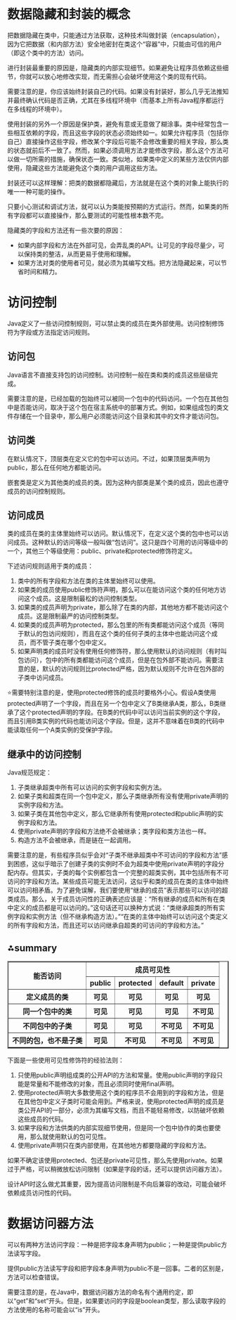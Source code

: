# 数据隐藏和封装的概念

把数据隐藏在类中，只能通过方法获取，这种技术叫做封装（encapsulation），因为它把数据（和内部方法）安全地密封在类这个“容器”中，只能由可信的用户（即这个类中的方法）访问。

进行封装最重要的原因是，隐藏类的内部实现细节。如果避免让程序员依赖这些细节，你就可以放心地修改实现，而无需担心会破坏使用这个类的现有代码。

需要注意的是，你应该始终封装自己的代码。如果没有封装好，那么几乎无法推知并最终确认代码是否正确，尤其在多线程环境中（而基本上所有Java程序都运行在多线程的环境中）。

使用封装的另外一个原因是保护类，避免有意或无意做了糊涂事。类中经常包含一些相互依赖的字段，而且这些字段的状态必须始终如一。如果允许程序员（包括你自己）直接操作这些字段，修改某个字段后可能不会修改重要的相关字段，那么类的状态就前后不一致了。然而，如果必须调用方法才能修改字段，那么这个方法可以做一切所需的措施，确保状态一致。类似地，如果类中定义的某些方法仅供内部使用，隐藏这些方法能避免这个类的用户调用这些方法。

封装还可以这样理解：把类的数据都隐藏后，方法就是在这个类的对象上能执行的唯一一种可能的操作。

只要小心测试和调试方法，就可以认为类能按预期的方式运行。然而，如果类的所有字段都可以直接操作，那么要测试的可能性根本数不完。

隐藏类的字段和方法还有一些次要的原因：
+ 如果内部字段和方法在外部可见，会弄乱类的API。让可见的字段尽量少，可以保持类的整洁，从而更易于使用和理解。
+ 如果方法对类的使用者可见，就必须为其编写文档。把方法隐藏起来，可以节省时间和精力。

# 访问控制

Java定义了一些访问控制规则，可以禁止类的成员在类外部使用。访问控制修饰符为字段或方法指定访问规则。

## 访问包

Java语言不直接支持包的访问控制。访问控制一般在类和类的成员这些层级完成。

需要注意的是，已经加载的包始终可以被同一个包中的代码访问。一个包在其他包中是否能访问，取决于这个包在宿主系统中的部署方式。例如，如果组成包的类文件存储在一个目录中，那么用户必须能访问这个目录和其中的文件才能访问包。

## 访问类

在默认情况下，顶层类在定义它的包中可以访问。不过，如果顶层类声明为public，那么在任何地方都能访问。

嵌套类是定义为其他类的成员的类。因为这种内部类是某个类的成员，因此也遵守成员的访问控制规则。

## 访问成员

类的成员在类的主体里始终可以访问。默认情况下，在定义这个类的包中也可以访问成员。这种默认的访问等级一般叫做“包访问”。这只是四个可用的访问等级中的一个，其他三个等级使用：public、private和protected修饰符定义。

下述访问规则适用于类的成员：
1. 类中的所有字段和方法在类的主体里始终可以使用。
2. 如果类的成员使用public修饰符声明，那么可以在能访问这个类的任何地方访问这个成员。这是限制最松的访问控制类型。
3. 如果类的成员声明为private，那么除了在类的内部，其他地方都不能访问这个成员。这是限制最严的访问控制类型。
4. 如果类的成员声明为protected，那么包里的所有类都能访问这个成员（等同于默认的包访问规则），而且在这个类的任何子类的主体中也能访问这个成员，而不管子类在哪个包中定义。
5. 如果声明类的成员时没有使用任何修饰符，那么使用默认的访问规则（有时叫包访问），包中的所有类都能访问这个成员，但是在包外部不能访问。需要注意的是，默认的访问规则比protected严格，因为默认规则不允许在包外部的子类中访问成员。

⭐需要特别注意的是，使用protected修饰的成员时要格外小心。假设A类使用protected声明了一个字段，而且在另一个包中定义了B类继承A类，那么，B类继承了这个protected声明的字段。在B类的代码中可以访问当前实例的这个字段，而且引用B类实例的代码也能访问这个字段。但是，这并不意味着在B类的代码中能读取任何一个A类实例的受保护字段。

## 继承中的访问控制

Java规范规定：
1. 子类继承超类中所有可以访问的实例字段和实例方法。
2. 如果子类和超类在同一个包中定义，那么子类继承所有没有使用private声明的实例字段和方法。
3. 如果子类在其他包中定义，那么它继承所有使用protected和public声明的实例字段和方法。
4. 使用private声明的字段和方法绝不会被继承；类字段和类方法也一样。
5. 构造方法不会被继承，而是链在一起调用。

需要注意的是，有些程序员似乎会对“子类不继承超类中不可访问的字段和方法”感到困惑，这似乎暗示了创建子类的实例时不会为超类中使用private声明的字段分配内存。但其实，子类的每个实例都包含一个完整的超类实例，其中包括所有不可访问的字段和方法。某些成员可能无法访问，这似乎和类的成员在类的主体中始终可以访问相矛盾。为了避免误解，我们要使用“继承的成员”表示那些可以访问的超类成员。那么，关于成员访问性的正确表述应该是：“所有继承的成员和所有在类中定义的成员都是可以访问的。”这句话还可以换种方式说：“类继承超类的所有实例字段和实例方法（但不继承构造方法）。”“在类的主体中始终可以访问这个类定义的所有字段和方法，而且还可以访问继承自超类的可访问的字段和方法。”

## ⁂summary

<table border="2">
	<tr>
		<th rowspan="2">能否访问</th>
		<th colspan="4">成员可见性</th>
	</tr>
	<tr>
		<th>public</th>
		<th>protected</th>
		<th>default</th>
		<th>private</th>
	</tr>
	<tr>
		<th>定义成员的类</th>
		<th>可见</th>
		<th>可见</th>
		<th>可见</th>
		<th>可见</th>
	</tr>
	<tr>
		<th>同一个包中的类</th>
		<th>可见</th>
		<th>可见</th>
		<th>可见</th>
		<th>不可见</th>
	</tr>
	<tr>
		<th>不同包中的子类</th>
		<th>可见</th>
		<th>可见</th>
		<th>不可见</th>
		<th>不可见</th>
	</tr>
	<tr>
		<th>不同的包，也不是子类</th>
		<th>可见</th>
		<th>不可见</th>
		<th>不可见</th>
		<th>不可见</th>
	</tr>
</table>

下面是一些使用可见性修饰符的经验法则：
1. 只使用public声明组成类的公开API的方法和常量。使用public声明的字段只能是常量和不能修改的对象，而且必须同时使用final声明。
2. 使用protected声明大多数使用这个类的程序员不会用到的字段和方法，但是在其他包中定义子类时可能会用到。严格来说，使用protected声明的成员是类公开API的一部分，必须为其编写文档，而且不能轻易修改，以防破坏依赖这些成员的代码。
3. 如果字段和方法供类的内部实现细节使用，但是同一个包中协作的类也要使用，那么就使用默认的包可见性。
4. 使用private声明只在类内部使用，在其他地方都要隐藏的字段和方法。

如果不确定该使用protected、包还是private可见性，那么先使用private。如果过于严格，可以稍微放松访问限制（如果是字段的话，还可以提供访问器方法）。

设计API时这么做尤其重要，因为提高访问限制是不向后兼容的改动，可能会破坏依赖成员访问性的代码。

# 数据访问器方法

可以有两种方法访问字段：一种是把字段本身声明为public；一种是提供public方法读写字段。

提供public方法读写字段和把字段本身声明为public不是一回事。二者的区别是，方法可以检查错误。

需要注意的是，在Java中，数据访问器方法的命名有个通用约定，即以“get”和“set”开头。但是，如果要访问的字段是boolean类型，那么读取字段的方法使用的名称可能会以“is”开头。
